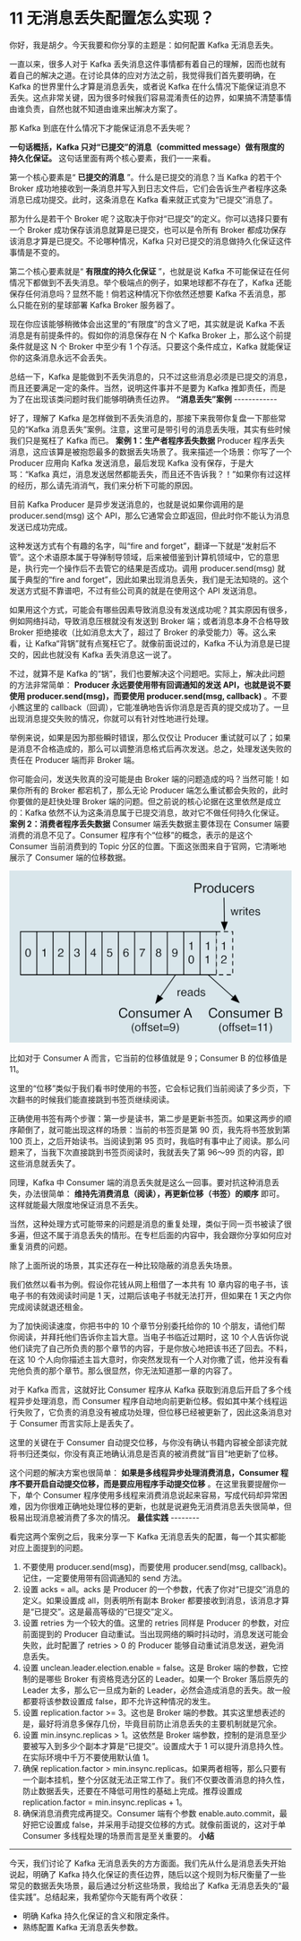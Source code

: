# 11 无消息丢失配置怎么实现？

你好，我是胡夕。今天我要和你分享的主题是：如何配置 Kafka 无消息丢失。

一直以来，很多人对于 Kafka 丢失消息这件事情都有着自己的理解，因而也就有着自己的解决之道。在讨论具体的应对方法之前，我觉得我们首先要明确，在 Kafka 的世界里什么才算是消息丢失，或者说 Kafka 在什么情况下能保证消息不丢失。这点非常关键，因为很多时候我们容易混淆责任的边界，如果搞不清楚事情由谁负责，自然也就不知道由谁来出解决方案了。

那 Kafka 到底在什么情况下才能保证消息不丢失呢？

**一句话概括，Kafka 只对“已提交”的消息（committed message）做有限度的持久化保证。** 这句话里面有两个核心要素，我们一一来看。

第一个核心要素是“ **已提交的消息** ”。什么是已提交的消息？当 Kafka 的若干个 Broker 成功地接收到一条消息并写入到日志文件后，它们会告诉生产者程序这条消息已成功提交。此时，这条消息在 Kafka 看来就正式变为“已提交”消息了。

那为什么是若干个 Broker 呢？这取决于你对“已提交”的定义。你可以选择只要有一个 Broker 成功保存该消息就算是已提交，也可以是令所有 Broker 都成功保存该消息才算是已提交。不论哪种情况，Kafka 只对已提交的消息做持久化保证这件事情是不变的。

第二个核心要素就是“ **有限度的持久化保证** ”，也就是说 Kafka 不可能保证在任何情况下都做到不丢失消息。举个极端点的例子，如果地球都不存在了，Kafka 还能保存任何消息吗？显然不能！倘若这种情况下你依然还想要 Kafka 不丢消息，那么只能在别的星球部署 Kafka Broker 服务器了。

现在你应该能够稍微体会出这里的“有限度”的含义了吧，其实就是说 Kafka 不丢消息是有前提条件的。假如你的消息保存在 N 个 Kafka Broker 上，那么这个前提条件就是这 N 个 Broker 中至少有 1 个存活。只要这个条件成立，Kafka 就能保证你的这条消息永远不会丢失。

总结一下，Kafka 是能做到不丢失消息的，只不过这些消息必须是已提交的消息，而且还要满足一定的条件。当然，说明这件事并不是要为 Kafka 推卸责任，而是为了在出现该类问题时我们能够明确责任边界。 **“消息丢失”案例** ------------

好了，理解了 Kafka 是怎样做到不丢失消息的，那接下来我带你复盘一下那些常见的“Kafka 消息丢失”案例。注意，这里可是带引号的消息丢失哦，其实有些时候我们只是冤枉了 Kafka 而已。 **案例 1：生产者程序丢失数据** Producer 程序丢失消息，这应该算是被抱怨最多的数据丢失场景了。我来描述一个场景：你写了一个 Producer 应用向 Kafka 发送消息，最后发现 Kafka 没有保存，于是大骂：“Kafka 真烂，消息发送居然都能丢失，而且还不告诉我？！”如果你有过这样的经历，那么请先消消气，我们来分析下可能的原因。

目前 Kafka Producer 是异步发送消息的，也就是说如果你调用的是 producer.send(msg) 这个 API，那么它通常会立即返回，但此时你不能认为消息发送已成功完成。

这种发送方式有个有趣的名字，叫“fire and forget”，翻译一下就是“发射后不管”。这个术语原本属于导弹制导领域，后来被借鉴到计算机领域中，它的意思是，执行完一个操作后不去管它的结果是否成功。调用 producer.send(msg) 就属于典型的“fire and forget”，因此如果出现消息丢失，我们是无法知晓的。这个发送方式挺不靠谱吧，不过有些公司真的就是在使用这个 API 发送消息。

如果用这个方式，可能会有哪些因素导致消息没有发送成功呢？其实原因有很多，例如网络抖动，导致消息压根就没有发送到 Broker 端；或者消息本身不合格导致 Broker 拒绝接收（比如消息太大了，超过了 Broker 的承受能力）等。这么来看，让 Kafka“背锅”就有点冤枉它了。就像前面说过的，Kafka 不认为消息是已提交的，因此也就没有 Kafka 丢失消息这一说了。

不过，就算不是 Kafka 的“锅”，我们也要解决这个问题吧。实际上，解决此问题的方法非常简单： **Producer 永远要使用带有回调通知的发送 API，也就是说不要使用 producer.send(msg)，而要使用 producer.send(msg, callback)** 。不要小瞧这里的 callback（回调），它能准确地告诉你消息是否真的提交成功了。一旦出现消息提交失败的情况，你就可以有针对性地进行处理。

举例来说，如果是因为那些瞬时错误，那么仅仅让 Producer 重试就可以了；如果是消息不合格造成的，那么可以调整消息格式后再次发送。总之，处理发送失败的责任在 Producer 端而非 Broker 端。

你可能会问，发送失败真的没可能是由 Broker 端的问题造成的吗？当然可能！如果你所有的 Broker 都宕机了，那么无论 Producer 端怎么重试都会失败的，此时你要做的是赶快处理 Broker 端的问题。但之前说的核心论据在这里依然是成立的：Kafka 依然不认为这条消息属于已提交消息，故对它不做任何持久化保证。 **案例 2：消费者程序丢失数据** Consumer 端丢失数据主要体现在 Consumer 端要消费的消息不见了。Consumer 程序有个“位移”的概念，表示的是这个 Consumer 当前消费到的 Topic 分区的位置。下面这张图来自于官网，它清晰地展示了 Consumer 端的位移数据。

![img](assets/0c97bed3b6350d73a9403d9448290d37.png)

比如对于 Consumer A 而言，它当前的位移值就是 9；Consumer B 的位移值是 11。

这里的“位移”类似于我们看书时使用的书签，它会标记我们当前阅读了多少页，下次翻书的时候我们能直接跳到书签页继续阅读。

正确使用书签有两个步骤：第一步是读书，第二步是更新书签页。如果这两步的顺序颠倒了，就可能出现这样的场景：当前的书签页是第 90 页，我先将书签放到第 100 页上，之后开始读书。当阅读到第 95 页时，我临时有事中止了阅读。那么问题来了，当我下次直接跳到书签页阅读时，我就丢失了第 96～99 页的内容，即这些消息就丢失了。

同理，Kafka 中 Consumer 端的消息丢失就是这么一回事。要对抗这种消息丢失，办法很简单： **维持先消费消息（阅读），再更新位移（书签）的顺序** 即可。这样就能最大限度地保证消息不丢失。

当然，这种处理方式可能带来的问题是消息的重复处理，类似于同一页书被读了很多遍，但这不属于消息丢失的情形。在专栏后面的内容中，我会跟你分享如何应对重复消费的问题。

除了上面所说的场景，其实还存在一种比较隐蔽的消息丢失场景。

我们依然以看书为例。假设你花钱从网上租借了一本共有 10 章内容的电子书，该电子书的有效阅读时间是 1 天，过期后该电子书就无法打开，但如果在 1 天之内你完成阅读就退还租金。

为了加快阅读速度，你把书中的 10 个章节分别委托给你的 10 个朋友，请他们帮你阅读，并拜托他们告诉你主旨大意。当电子书临近过期时，这 10 个人告诉你说他们读完了自己所负责的那个章节的内容，于是你放心地把该书还了回去。不料，在这 10 个人向你描述主旨大意时，你突然发现有一个人对你撒了谎，他并没有看完他负责的那个章节。那么很显然，你无法知道那一章的内容了。

对于 Kafka 而言，这就好比 Consumer 程序从 Kafka 获取到消息后开启了多个线程异步处理消息，而 Consumer 程序自动地向前更新位移。假如其中某个线程运行失败了，它负责的消息没有被成功处理，但位移已经被更新了，因此这条消息对于 Consumer 而言实际上是丢失了。

这里的关键在于 Consumer 自动提交位移，与你没有确认书籍内容被全部读完就将书归还类似，你没有真正地确认消息是否真的被消费就“盲目”地更新了位移。

这个问题的解决方案也很简单： **如果是多线程异步处理消费消息，Consumer 程序不要开启自动提交位移，而是要应用程序手动提交位移** 。在这里我要提醒你一下，单个 Consumer 程序使用多线程来消费消息说起来容易，写成代码却异常困难，因为你很难正确地处理位移的更新，也就是说避免无消费消息丢失很简单，但极易出现消息被消费了多次的情况。 **最佳实践** --------

看完这两个案例之后，我来分享一下 Kafka 无消息丢失的配置，每一个其实都能对应上面提到的问题。

1. 不要使用 producer.send(msg)，而要使用 producer.send(msg, callback)。记住，一定要使用带有回调通知的 send 方法。
1. 设置 acks = all。acks 是 Producer 的一个参数，代表了你对“已提交”消息的定义。如果设置成 all，则表明所有副本 Broker 都要接收到消息，该消息才算是“已提交”。这是最高等级的“已提交”定义。
1. 设置 retries 为一个较大的值。这里的 retries 同样是 Producer 的参数，对应前面提到的 Producer 自动重试。当出现网络的瞬时抖动时，消息发送可能会失败，此时配置了 retries > 0 的 Producer 能够自动重试消息发送，避免消息丢失。
1. 设置 unclean.leader.election.enable = false。这是 Broker 端的参数，它控制的是哪些 Broker 有资格竞选分区的 Leader。如果一个 Broker 落后原先的 Leader 太多，那么它一旦成为新的 Leader，必然会造成消息的丢失。故一般都要将该参数设置成 false，即不允许这种情况的发生。
1. 设置 replication.factor >= 3。这也是 Broker 端的参数。其实这里想表述的是，最好将消息多保存几份，毕竟目前防止消息丢失的主要机制就是冗余。
1. 设置 min.insync.replicas > 1。这依然是 Broker 端参数，控制的是消息至少要被写入到多少个副本才算是“已提交”。设置成大于 1 可以提升消息持久性。在实际环境中千万不要使用默认值 1。
1. 确保 replication.factor > min.insync.replicas。如果两者相等，那么只要有一个副本挂机，整个分区就无法正常工作了。我们不仅要改善消息的持久性，防止数据丢失，还要在不降低可用性的基础上完成。推荐设置成 replication.factor = min.insync.replicas + 1。
1. 确保消息消费完成再提交。Consumer 端有个参数 enable.auto.commit，最好把它设置成 false，并采用手动提交位移的方式。就像前面说的，这对于单 Consumer 多线程处理的场景而言是至关重要的。 **小结**

______________________________________________________________________

今天，我们讨论了 Kafka 无消息丢失的方方面面。我们先从什么是消息丢失开始说起，明确了 Kafka 持久化保证的责任边界，随后以这个规则为标尺衡量了一些常见的数据丢失场景，最后通过分析这些场景，我给出了 Kafka 无消息丢失的“最佳实践”。总结起来，我希望你今天能有两个收获：

- 明确 Kafka 持久化保证的含义和限定条件。
- 熟练配置 Kafka 无消息丢失参数。
